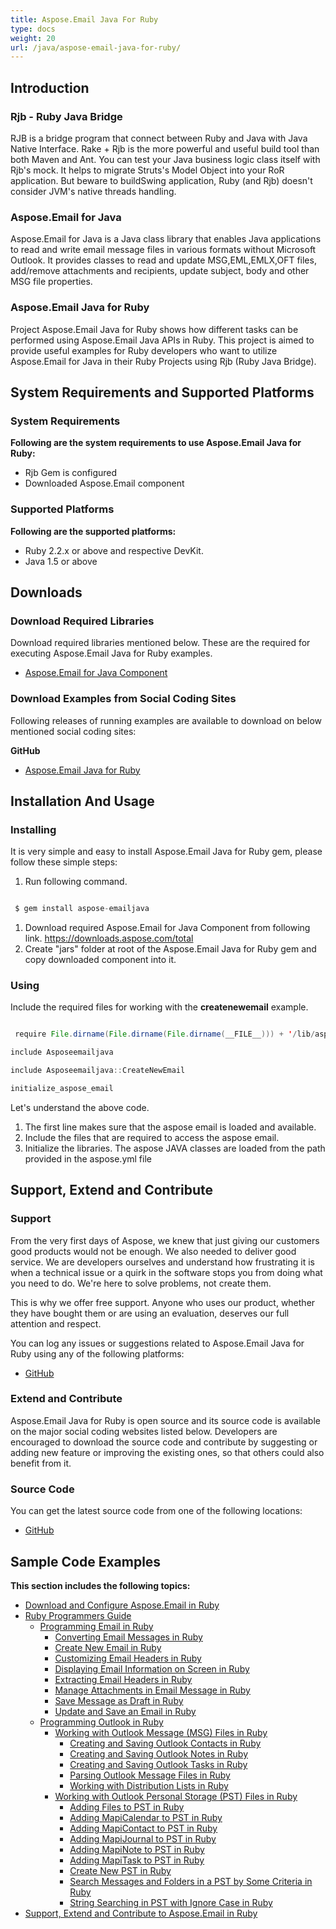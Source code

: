 ```yaml
---
title: Aspose.Email Java For Ruby
type: docs
weight: 20
url: /java/aspose-email-java-for-ruby/
---
```


## **Introduction**
### **Rjb - Ruby Java Bridge**
RJB is a bridge program that connect between Ruby and Java with Java Native Interface. Rake + Rjb is the more powerful and useful build tool than both Maven and Ant. You can test your Java business logic class itself with Rjb's mock. It helps to migrate Struts's Model Object into your RoR application. But beware to buildSwing application, Ruby (and Rjb) doesn't consider JVM's native threads handling.
### **Aspose.Email for Java**
Aspose.Email for Java is a Java class library that enables Java applications to read and write email message files in various formats without Microsoft Outlook. It provides classes to read and update MSG,EML,EMLX,OFT files, add/remove attachments and recipients, update subject, body and other MSG file properties.
### **Aspose.Email Java for Ruby**
Project Aspose.Email Java for Ruby shows how different tasks can be performed using Aspose.Email Java APIs in Ruby. This project is aimed to provide useful examples for Ruby developers who want to utilize Aspose.Email for Java in their Ruby Projects using Rjb (Ruby Java Bridge).
## **System Requirements and Supported Platforms**
### **System Requirements**
**Following are the system requirements to use Aspose.Email Java for Ruby:**

- Rjb Gem is configured
- Downloaded Aspose.Email component
### **Supported Platforms**
**Following are the supported platforms:**

- Ruby 2.2.x or above and respective DevKit.
- Java 1.5 or above
## **Downloads**
### **Download Required Libraries**
Download required libraries mentioned below. These are the required for executing Aspose.Email Java for Ruby examples.

- [Aspose.Email for Java Component](https://downloads.aspose.com/total)
### **Download Examples from Social Coding Sites**
Following releases of running examples are available to download on below mentioned social coding sites:

**GitHub**

- [Aspose.Email Java for Ruby](https://github.com/aspose-email/Aspose.Email-for-Java/tree/master/Plugins/Aspose_Email_Java_for_Ruby)
## **Installation And Usage**
### **Installing**
It is very simple and easy to install Aspose.Email Java for Ruby gem, please follow these simple steps:

1. Run following command. 

``` java

 $ gem install aspose-emailjava

```

1. Download required Aspose.Email for Java Component from following link.
   <https://downloads.aspose.com/total>
1. Create "jars" folder at root of the Aspose.Email Java for Ruby gem and copy downloaded component into it.
### **Using**
Include the required files for working with the **createnewemail** example.

``` java

 require File.dirname(File.dirname(File.dirname(__FILE__))) + '/lib/aspose-emailjava'

include Asposeemailjava

include Asposeemailjava::CreateNewEmail

initialize_aspose_email

```

Let's understand the above code.

1. The first line makes sure that the aspose email is loaded and available.
1. Include the files that are required to access the aspose email.
1. Initialize the libraries. The aspose JAVA classes are loaded from the path provided in the aspose.yml file
## **Support, Extend and Contribute**
### **Support**
From the very first days of Aspose, we knew that just giving our customers good products would not be enough. We also needed to deliver good service. We are developers ourselves and understand how frustrating it is when a technical issue or a quirk in the software stops you from doing what you need to do. We're here to solve problems, not create them.

This is why we offer free support. Anyone who uses our product, whether they have bought them or are using an evaluation, deserves our full attention and respect.

You can log any issues or suggestions related to Aspose.Email Java for Ruby using any of the following platforms:

- [GitHub](https://github.com/aspose-email/Aspose.Email-for-Java/issues)
### **Extend and Contribute**
Aspose.Email Java for Ruby is open source and its source code is available on the major social coding websites listed below. Developers are encouraged to download the source code and contribute by suggesting or adding new feature or improving the existing ones, so that others could also benefit from it.
### **Source Code**
You can get the latest source code from one of the following locations:

- [GitHub](https://github.com/aspose-email/Aspose.Email-for-Java/tree/master/Plugins/Aspose_Email_Java_for_Ruby)
## **Sample Code Examples**
**This section includes the following topics:**

- [Download and Configure Aspose.Email in Ruby](/email/java/download-and-configure-aspose-email-in-ruby/)
- [Ruby Programmers Guide](/email/java/ruby-programmers-guide/)
  - [Programming Email in Ruby](/email/java/programming-email-in-ruby/)
    - [Converting Email Messages in Ruby](/email/java/converting-email-messages-in-ruby/)
    - [Create New Email in Ruby](/email/java/create-new-email-in-ruby/)
    - [Customizing Email Headers in Ruby](/email/java/customizing-email-headers-in-ruby/)
    - [Displaying Email Information on Screen in Ruby](/email/java/displaying-email-information-on-screen-in-ruby/)
    - [Extracting Email Headers in Ruby](/email/java/extracting-email-headers-in-ruby/)
    - [Manage Attachments in Email Message in Ruby](/email/java/manage-attachments-in-email-message-in-ruby/)
    - [Save Message as Draft in Ruby](/email/java/save-message-as-draft-in-ruby/)
    - [Update and Save an Email in Ruby](/email/java/update-and-save-an-email-in-ruby/)
  - [Programming Outlook in Ruby](/email/java/programming-outlook-in-ruby/)
    - [Working with Outlook Message (MSG) Files in Ruby](/email/java/working-with-outlook-message-msg-files-in-ruby/)
      - [Creating and Saving Outlook Contacts in Ruby](/email/java/creating-and-saving-outlook-contacts-in-ruby/)
      - [Creating and Saving Outlook Notes in Ruby](/email/java/creating-and-saving-outlook-notes-in-ruby/)
      - [Creating and Saving Outlook Tasks in Ruby](/email/java/creating-and-saving-outlook-tasks-in-ruby/)
      - [Parsing Outlook Message Files in Ruby](/email/java/parsing-outlook-message-files-in-ruby/)
      - [Working with Distribution Lists in Ruby](/email/java/working-with-distribution-lists-in-ruby/)
    - [Working with Outlook Personal Storage (PST) Files in Ruby](/email/java/working-with-outlook-personal-storage-pst-files-in-ruby/)
      - [Adding Files to PST in Ruby](/email/java/adding-files-to-pst-in-ruby/)
      - [Adding MapiCalendar to PST in Ruby](/email/java/adding-mapicalendar-to-pst-in-ruby/)
      - [Adding MapiContact to PST in Ruby](/email/java/adding-mapicontact-to-pst-in-ruby/)
      - [Adding MapiJournal to PST in Ruby](/email/java/adding-mapijournal-to-pst-in-ruby/)
      - [Adding MapiNote to PST in Ruby](/email/java/adding-mapinote-to-pst-in-ruby/)
      - [Adding MapiTask to PST in Ruby](/email/java/adding-mapitask-to-pst-in-ruby/)
      - [Create New PST in Ruby](/email/java/create-new-pst-in-ruby/)
      - [Search Messages and Folders in a PST by Some Criteria in Ruby](/email/java/search-messages-and-folders-in-a-pst-by-some-criteria-in-ruby/)
      - [String Searching in PST with Ignore Case in Ruby](/email/java/string-searching-in-pst-with-ignore-case-in-ruby/)
- [Support, Extend and Contribute to Aspose.Email in Ruby](/email/java/support-extend-and-contribute-to-aspose-email-in-ruby/)
